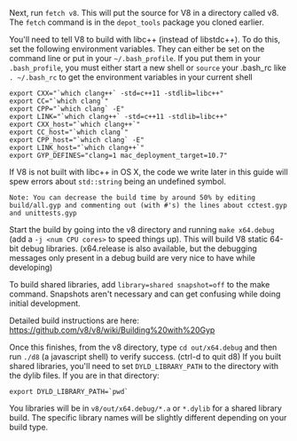 Next, run `fetch v8`. This will put the source for V8 in a directory called v8.  The `fetch` command is in the `depot_tools` package you cloned earlier.

You'll need to tell V8 to build with libc++ (instead of libstdc++).  To do this, set the following environment variables.
They can either be set on the command line or put in your `~/.bash_profile`.  If you put them in your `.bash_profile`, you must either start a new
shell or `source` your .bash_rc like `. ~/.bash_rc` to get the environment variables in your current shell

    export CXX="`which clang++` -std=c++11 -stdlib=libc++"
    export CC="`which clang`"
    export CPP="`which clang` -E"
    export LINK="`which clang++` -std=c++11 -stdlib=libc++"
    export CXX_host="`which clang++`"
    export CC_host="`which clang`"
    export CPP_host="`which clang` -E"
    export LINK_host="`which clang++`"
    export GYP_DEFINES="clang=1 mac_deployment_target=10.7"

If V8 is not built with libc++ in OS X, the code we write later in this guide will spew errors about `std::string` being an undefined symbol.

`Note: You can decrease the build time by around 50% by editing build/all.gyp and commenting out (with #'s) the lines about cctest.gyp and unittests.gyp`

Start the build by going into the v8 directory and running `make x64.debug` (add a `-j <num CPU cores>` to speed things up).   This will build V8 static 64-bit debug libraries.  (x64.release is also available, but the debugging messages only present in a debug build are very nice to have while developing)

To build shared libraries, add `library=shared snapshot=off` to the make command.  Snapshots aren't necessary and can get confusing while doing initial development.

Detailed build instructions are here: https://github.com/v8/v8/wiki/Building%20with%20Gyp

Once this finishes, from the v8 directory, type `cd out/x64.debug` and then run `./d8` (a javascript shell) to verify success. (ctrl-d to quit d8)  If you built shared libraries, you'll need to set `DYLD_LIBRARY_PATH` to the directory with the dylib files.  If you are in that directory:  

    export DYLD_LIBRARY_PATH=`pwd`

You libraries will be in `v8/out/x64.debug/*.a` or `*.dylib` for a shared library build.  The specific library names will be slightly different depending on your build type.

